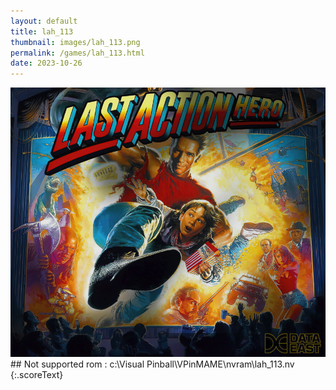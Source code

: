 ```yaml
---
layout: default
title: lah_113
thumbnail: images/lah_113.png
permalink: /games/lah_113.html
date: 2023-10-26
---
```


<img src="../images/lah_113.png" class="gameThumbnail img-fluid mx-auto align-middle">
## Not supported rom : c:\Visual Pinball\VPinMAME\nvram\lah_113.nv
{:.scoreText}

